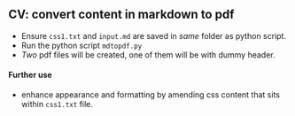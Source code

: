 ## CV: convert content in markdown to pdf
- Ensure `css1.txt` and `input.md` are saved in _same_ folder as python script.
- Run the python script `mdtopdf.py`
- _Two_ pdf files will be created, one of them will be with dummy header.

#### Further use
- enhance appearance and formatting by amending css content that sits within `css1.txt` file.
